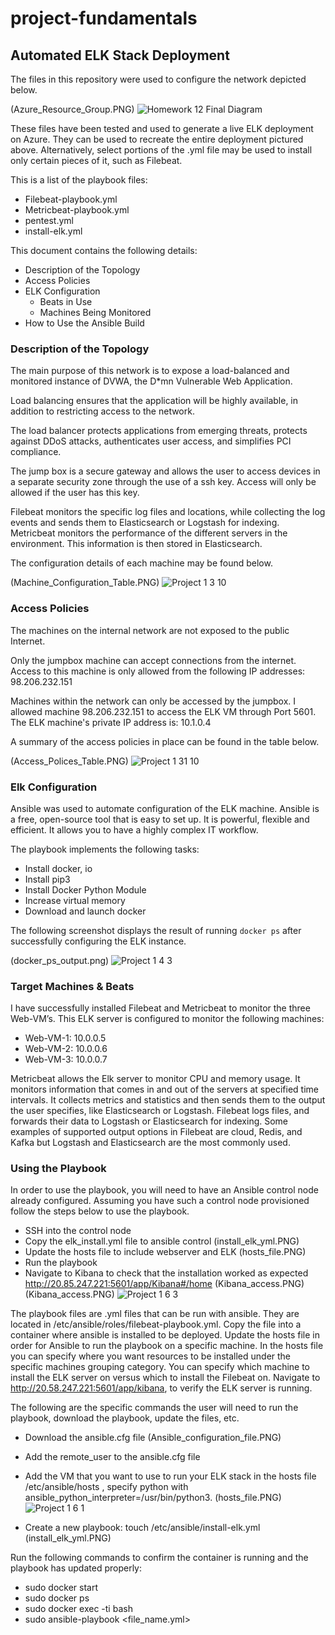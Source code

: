 # project-fundamentals
## Automated ELK Stack Deployment

The files in this repository were used to configure the network depicted below.

(Azure_Resource_Group.PNG)
![Homework 12 Final Diagram](https://user-images.githubusercontent.com/91024338/135767142-f636bcec-e3e4-414d-8021-eeba6bae229b.PNG)

These files have been tested and used to generate a live ELK deployment on Azure. They can be used to recreate the entire deployment pictured above. Alternatively, select 
portions of the .yml file may be used to install only certain pieces of it, such as Filebeat.

This is a list of the playbook files:
- Filebeat-playbook.yml
- Metricbeat-playbook.yml
- pentest.yml
- install-elk.yml

This document contains the following details:
- Description of the Topology
- Access Policies
- ELK Configuration
  - Beats in Use
  - Machines Being Monitored
- How to Use the Ansible Build


### Description of the Topology

The main purpose of this network is to expose a load-balanced and monitored instance of DVWA, the D*mn Vulnerable Web Application.

Load balancing ensures that the application will be highly available, in addition to restricting access to the network.

The load balancer protects applications from emerging threats, protects against DDoS attacks, authenticates user access, and simplifies PCI compliance.  

The jump box is a secure gateway and allows the user to access devices in a separate security zone through the use of a ssh key. Access will only be allowed if the user has this 
key.  

Filebeat monitors the specific log files and locations, while collecting the log events and sends them to Elasticsearch or Logstash for indexing. 
Metricbeat monitors the performance of the different servers in the environment. This information is then stored in Elasticsearch.

The configuration details of each machine may be found below. 

(Machine_Configuration_Table.PNG)
![Project 1 3 10](https://user-images.githubusercontent.com/91024338/135767176-4d252011-60e2-426c-9737-0d87ac3a8f2f.PNG)


### Access Policies

The machines on the internal network are not exposed to the public Internet. 

Only the jumpbox machine can accept connections from the internet. Access to this machine is only allowed from the following IP addresses:
98.206.232.151

Machines within the network can only be accessed by the jumpbox.
I allowed machine 98.206.232.151 to access the ELK VM through Port 5601. The ELK machine's private IP address is: 10.1.0.4

A summary of the access policies in place can be found in the table below.

(Access_Polices_Table.PNG)
![Project 1 31 10](https://user-images.githubusercontent.com/91024338/135767183-4408ca34-77ed-4fc4-958c-90a21361b763.PNG)


### Elk Configuration

Ansible was used to automate configuration of the ELK machine. Ansible is a free, open-source tool that is easy to set up. It is powerful, flexible and efficient. It allows you 
to have a highly complex IT workflow.  

The playbook implements the following tasks:
- Install docker, io
- Install pip3
- Install Docker Python Module
- Increase virtual memory
- Download and launch docker
 

The following screenshot displays the result of running `docker ps` after successfully configuring the ELK instance.

(docker_ps_output.png)
![Project 1 4 3](https://user-images.githubusercontent.com/91024338/135767187-7d771ac5-a965-4d83-be30-9300993497d8.PNG)


### Target Machines & Beats

I have successfully installed Filebeat and Metricbeat to monitor the three Web-VM’s.
This ELK server is configured to monitor the following machines:

- Web-VM-1: 10.0.0.5
- Web-VM-2: 10.0.0.6
- Web-VM-3: 10.0.0.7

Metricbeat allows the Elk server to monitor CPU and memory usage. It monitors information that comes in and out of the servers at specified time intervals. It collects metrics 
and statistics and then sends them to the output the user specifies, like Elasticsearch or Logstash. Filebeat logs files, and forwards their data to Logstash or Elasticsearch 
for indexing. Some examples of supported output options in Filebeat are cloud, Redis, and Kafka but Logstash and Elasticsearch are the most commonly used. 


### Using the Playbook

In order to use the playbook, you will need to have an Ansible control node already configured. Assuming you have such a control node provisioned follow the steps below to use 
the playbook. 

- SSH into the control node
- Copy the elk_install.yml file to ansible control 
  (install_elk_yml.PNG)
- Update the hosts file to include webserver and ELK
  (hosts_file.PNG)
- Run the playbook
- Navigate to Kibana to check that the installation worked as expected
  http://20.85.247.221:5601/app/Kibana#/home
  (Kibana_access.PNG)(Kibana_access.PNG)
![Project 1 6 3](https://user-images.githubusercontent.com/91024338/135767226-04ee4d0c-c932-404a-b2c9-4d067ce869d1.PNG)


The playbook files are .yml files that can be run with ansible. 
They are located in /etc/ansible/roles/filebeat-playbook.yml.
Copy the file into a container where ansible is installed to be deployed.
Update the hosts file in order for Ansible to run the playbook on a specific machine.
In the hosts file you can specify where you want resources to be installed under the specific machines grouping category. You can specify which machine to install the ELK server 
on versus which to install the Filebeat on. 
Navigate to http://20.58.247.221:5601/app/kibana, to verify the ELK server is running. 

The following are the specific commands the user will need to run the playbook, download the playbook, update the files, etc.
- Download the ansible.cfg file 
  (Ansible_configuration_file.PNG)
- Add the remote_user to the ansible.cfg file
- Add the VM that you want to use to run your ELK stack in the hosts file
  /etc/ansible/hosts , specify python with ansible_python_interpreter=/usr/bin/python3.
  (hosts_file.PNG)
![Project 1 6 1](https://user-images.githubusercontent.com/91024338/135767207-f67c8b12-0144-4a12-a733-bf5494043fcf.PNG)

- Create a new playbook: 
  touch /etc/ansible/install-elk.yml 
  (install_elk_yml.PNG)

Run the following commands to confirm the container is running and the playbook has updated properly:
- sudo docker start <container name>
- sudo docker ps
- sudo docker exec -ti <container name> bash
- sudo ansible-playbook <file_name.yml> 


